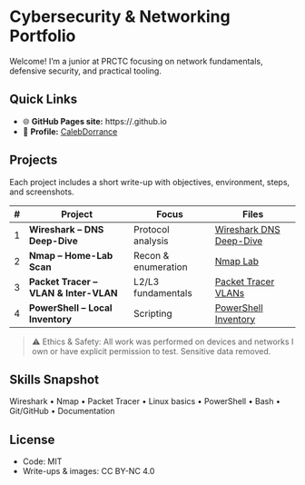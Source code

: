 # Cybersecurity & Networking Portfolio

Welcome! I’m a junior at PRCTC focusing on network fundamentals, defensive security, and practical tooling.

## Quick Links
- 🌐 **GitHub Pages site:** https://<CalebDorrance>.github.io
- 👤 **Profile:** [CalebDorrance](https://github.com/CalebDorrance)

## Projects
Each project includes a short write-up with objectives, environment, steps, and screenshots.

| # | Project | Focus | Files |
|---|--------|-------|------|
| 1 | **Wireshark – DNS Deep-Dive** | Protocol analysis | [Wireshark DNS Deep-Dive](https://github.com/CalebDorrance/Portfolio/blob/main/Projects/Wireshark%20DNS%20deep%20dive) |
| 2 | **Nmap – Home-Lab Scan** | Recon & enumeration | [Nmap Lab](https://github.com/CalebDorrance/Portfolio/blob/main/Projects/Nmap%20lab) |
| 3 | **Packet Tracer – VLAN & Inter-VLAN** | L2/L3 fundamentals | [Packet Tracer VLANs](./projects/pt-vlan.md) |
| 4 | **PowerShell – Local Inventory** | Scripting | [PowerShell Inventory](./projects/ps-inventory.md) |

> ⚠️ Ethics & Safety: All work was performed on devices and networks I own or have explicit permission to test. Sensitive data removed.

## Skills Snapshot
Wireshark • Nmap • Packet Tracer • Linux basics • PowerShell • Bash • Git/GitHub • Documentation

## License
- Code: MIT
- Write-ups & images: CC BY-NC 4.0
